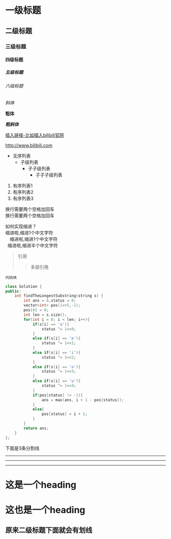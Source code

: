 # 一级标题
## 二级标题
### 三级标题
#### 四级标题
##### 五级标题
###### 六级标题

*斜体*

**粗体**

***粗斜体***

[插入链接-比如插入bilibili官网](http://www.bilibili.com)

<http://www.bilibili.com>

- 无序列表
	- 子级列表
		- 子子级列表
			- 子子子级列表


1. 有序列表1
2. 有序列表2
3. 有序列表3

换行需要两个空格加回车  
换行需要两个空格加回车  

如何实现缩进？  
缩进啦,缩进1个中文字符  
&emsp;缩进啦,缩进1个中文字符  
&ensp;缩进啦,缩进半个中文字符  

>引用
>
>>多层引用

`代码块`

```c++
class Solution {
public:
    int findTheLongestSubstring(string s) {
        int ans = 0,status = 0;
        vector<int> pos(1<<5,-1);
        pos[0] = 0;
        int len = s.size();
        for(int i = 0; i < len; i++){
            if(s[i] == 'a'){
                status ^= 1<<0;
            }
            else if(s[i] == 'e'){
                status ^= 1<<1;
            }
            else if(s[i] == 'i'){
                status ^= 1<<2;
            }
            else if(s[i] == 'o'){
                status ^= 1<<3;
            }
            else if(s[i] == 'u'){
                status ^= 1<<4;
            }
            if(pos[status] != -1){
                ans = max(ans, i + 1 - pos[status]);
            }
            else{
                pos[status] = i + 1;
            }
        }
        return ans;
    }
};
```




下面是3条分割线

---
***
___


# 这是一个heading #
# 这也是一个heading

## 原来二级标题下面就会有划线 ## 



